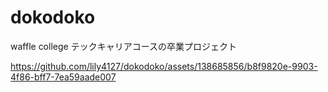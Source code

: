 # dokodoko

waffle college テックキャリアコースの卒業プロジェクト





https://github.com/lily4127/dokodoko/assets/138685856/b8f9820e-9903-4f86-bff7-7ea59aade007

